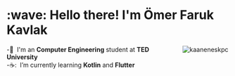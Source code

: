 <h1 align="left" id="farukkavlak-title">:wave: Hello there! I'm Ömer Faruk Kavlak</h1>

<a href="#farukkavlak-title">
  <img src="https://github-readme-stats.vercel.app/api?username=farukkavlak&show_icons=true&count_private=true&include_all_commits=true" alt="kaaneneskpc" align="right" />
</a>

-:office: &nbsp;I'm an **Computer Engineering** student at **TED University**  </br>
-☕: &nbsp;I’m currently learning **Kotlin** and **Flutter**</br>






